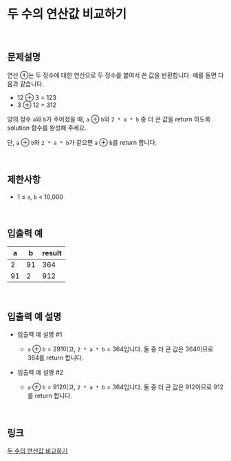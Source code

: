 # 두 수의 연산값 비교하기

<br>

## 문제설명
연산 ⊕는 두 정수에 대한 연산으로 두 정수를 붙여서 쓴 값을 반환합니다. 예를 들면 다음과 같습니다.

- 12 ⊕ 3 = 123
- 3 ⊕ 12 = 312

양의 정수 `a`와 `b`가 주어졌을 때, `a` ⊕ `b`와 `2 * a * b` 중 더 큰 값을 return 하도록 solution 함수를 완성해 주세요.

단, `a` ⊕ `b`와 `2 * a * b`가 같으면 `a` ⊕ `b`를 return 합니다.

<br>

## 제한사항
- 1 ≤ `a`, `b` < 10,000

<br>

## 입출력 예
| a | b | result |
|---|---|---|
| 2 | 91 | 364 |
| 91 | 2 | 912 |

<br>

## 입출력 예 설명
- 입출력 예 설명 #1
    - `a` ⊕ `b` = 291이고, `2 * a * b` = 364입니다. 둘 중 더 큰 값은 364이므로 364를 return 합니다.

- 입출력 예 설명 #2
    - `a` ⊕ `b` = 912이고, `2 * a * b` = 364입니다. 둘 중 더 큰 값은 912이므로 912를 return 합니다.

<br>

## 링크
[두 수의 연산값 비교하기](https://school.programmers.co.kr/learn/courses/30/lessons/181938)

